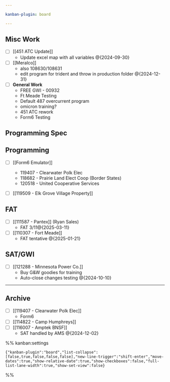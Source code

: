 ```yaml
---

kanban-plugin: board

---
```


## Misc Work

- [ ] [[451 ATC Update]]
	- Update excel map with all variables @{2024-09-30}
- [ ] [[Meralco]]
	- also 108630/108631
	- edit program for trident and throw in production folder
	@{2024-12-31}
- [ ] **General Work**
	- FREE GWI - 00932
	- Ft Meade Testing
	- Default 487 overcurrent program
	- omicron training?
	- 451 ATC rework
	- Form6 Testing


## Programming Spec



## Programming

- [ ] [[Form6 Emulator]]
	- 119407 - Clearwater Polk Elec
	- 118682 - Prairie Land Elect Coop (Border States)
	- 120518 - United Cooperative Services
- [ ] [[119509 - Elk Grove Village Property]]


## FAT

- [ ] [[111587 - Pantex]] (Ryan Sales)
	- FAT 3/11@{2025-03-11}
- [ ] [[110307 - Fort Meade]]
	- FAT tentative @{2025-01-21}


## SAT/GWI

- [ ] [[121288 - Minnesota Power Co.]]
	- Buy G&W goodies for training
	- Auto-close changes testing
	@{2024-10-10}


***

## Archive

- [ ] [[119407 - Clearwater Polk Elec]]
	- Form6
- [ ] [[114822 - Camp Humphreys]]
- [ ] [[116007 - Amptek BNSF]]
	- SAT handled by AMS
	@{2024-12-02}

%% kanban:settings
```
{"kanban-plugin":"board","list-collapse":[false,true,false,false,false],"new-line-trigger":"shift-enter","move-dates":true,"show-relative-date":true,"show-checkboxes":false,"full-list-lane-width":true,"show-set-view":false}
```
%%